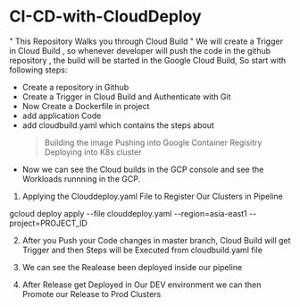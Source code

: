 # CI-CD-with-CloudDeploy

" This Repository Walks you through Cloud Build "
We will create a Trigger in Cloud Build , so whenever developer will push the code in the github repository , the build will be started in the Google Cloud Build,
So start with following steps:
- Create a repository in Github
- Create a Trigger in Cloud Build and Authenticate with Git
- Now Create a Dockerfile in project
- add application Code
- add cloudbuild.yaml which contains the steps about 
   > Building the image
   > Pushing into Google Container Regisitry
   > Deploying into K8s cluster
- Now we can  see the Cloud builds in the GCP console and see the Workloads runnning in the GCP.


1. Applying the Clouddeploy.yaml File to Register Our Clusters in Pipeline

gcloud deploy apply --file clouddeploy.yaml --region=asia-east1 --project=PROJECT_ID

2. After you Push your Code changes in master branch, Cloud Build will get Trigger and then Steps will be Executed from cloudbuild.yaml file

3. We can see the Realease been deployed inside our pipeline

4. After Release get Deployed in Our DEV environment we can then Promote our Release to Prod Clusters
